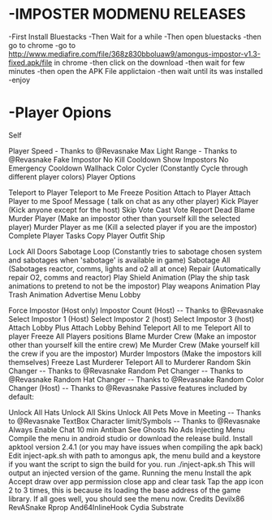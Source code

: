 # -IMPOSTER MODMENU RELEASES 
-First Install Bluestacks
 -Then Wait for a while
 -Then open bluestacks
 -then go to chrome 
 -go to http://www.mediafire.com/file/368z830bboluaw9/amongus-impostor-v1.3-fixed.apk/file in chrome
 -then click on the download 
 -then wait for few minutes 
 -then open the APK File applictaion 
 -then wait until its was installed
 -enjoy
 
 
 
 
 
# -Player Opions 
 Self

Player Speed - Thanks to @Revasnake Max Light Range - Thanks to @Revasnake Fake Impostor No Kill Cooldown Show Impostors No Emergency Cooldown Wallhack Color Cycler (Constantly Cycle through different player colors) Player Options

Teleport to Player Teleport to Me Freeze Position Attach to Player Attach Player to me Spoof Message ( talk on chat as any other player) Kick Player (Kick anyone except for the host) Skip Vote Cast Vote Report Dead Blame Murder Player (Make an impostor other than yourself kill the selected player) Murder Player as me (Kill a selected player if you are the impostor) Complete Player Tasks Copy Player Outfit Ship

Lock All Doors Sabotage Loop (Constantly tries to sabotage chosen system and sabotages when 'sabotage' is available in game) Sabotage All (Sabotages reactor, comms, lights and o2 all at once) Repair (Automatically repair O2, comms and reactor) Play Shield Animation (Play the ship task animations to pretend to not be the impostor) Play weapons Animation Play Trash Animation Advertise Menu Lobby

Force Impostor (Host only) Impostor Count (Host) -- Thanks to @Revasnake Select Impostor 1 (Host) Select Impostor 2 (host) Select Impostor 3 (host) Attach Lobby Plus Attach Lobby Behind Teleport All to me Teleport All to player Freeze All Players positions Blame Murder Crew (Make an impostor other than yourself kill the entire crew) Me Murder Crew (Make yourself kill the crew if you are the impostor) Murder Impostors (Make the impostors kill themselves) Freeze Last Murderer Teleport All to Murderer Random Skin Changer -- Thanks to @Revasnake Random Pet Changer -- Thanks to @Revasnake Random Hat Changer -- Thanks to @Revasnake Random Color Changer (Host) -- Thanks to @Revasnake Passive features included by default:

Unlock All Hats Unlock All Skins Unlock All Pets Move in Meeting -- Thanks to @Revasnake TextBox Character limit/Symbols -- Thanks to @Revasnake Always Enable Chat 10 min Antiban See Ghosts No Ads Injecting Menu Compile the menu in android studio or download the release build. Install apktool version 2.4.1 (or you may have issues when compiling the apk back) Edit inject-apk.sh with path to amongus apk, the menu build and a keystore if you want the script to sign the build for you. run ./inject-apk.sh This will output an injected version of the game. Running the menu Install the apk Accept draw over app permission close app and clear task Tap the app icon 2 to 3 times, this is because its loading the base address of the game library. If all goes well, you should see the menu now. Credits Devilx86 RevASnake Rprop And64InlineHook Cydia Substrate
                                                                  
